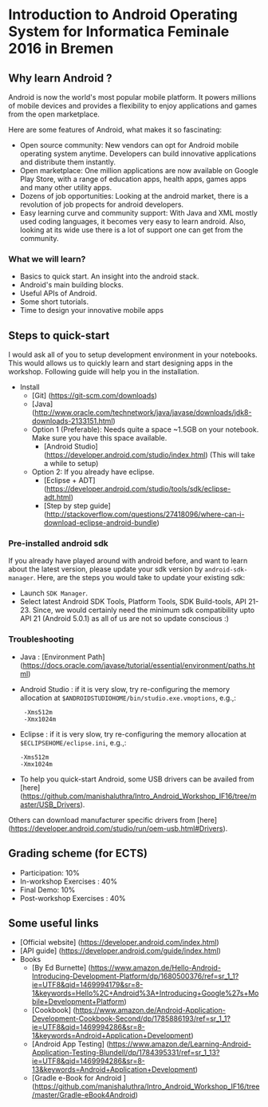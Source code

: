 # Introduction to Android Operating System for Informatica Feminale 2016 in Bremen

## Why learn Android ?

Android is now the world's most popular mobile platform. It powers millions of mobile devices and provides a flexibility to enjoy applications and games from the open marketplace.

Here are some features of Android, what makes it so fascinating:
* Open source community:
New vendors can opt for Android mobile operating system anytime. Developers can build innovative applications and distribute them instantly.
* Open marketplace:
One million applications are now available on Google Play Store, with a range of education apps, health apps, games apps and many other utility apps.
* Dozens of job opportunities:
Looking at the android market, there is a revolution of job propects for android developers.
* Easy learning curve and community support:
With Java and XML mostly used coding languages, it becomes very easy to learn android. Also, looking at its wide use there is a lot of support one can get from the community.

### What we will learn?
* Basics to quick start. An insight into the android stack.
* Android's main building blocks.
* Useful APIs of Android.
* Some short tutorials.
* Time to design your innovative mobile apps

## Steps to quick-start
I would ask all of you to setup development environment in your notebooks. This would allows us to quickly learn and start designing apps in the workshop. Following guide will help you in the installation.

* Install 
  * [Git] (https://git-scm.com/downloads)
  * [Java] (http://www.oracle.com/technetwork/java/javase/downloads/jdk8-downloads-2133151.html)
  * Option 1 (Preferable): Needs quite a space ~1.5GB on your notebook. Make sure you have this space available.
    * [Android Studio] (https://developer.android.com/studio/index.html)
    (This will take a while to setup)
  * Option 2: If you already have eclipse.
    * [Eclipse + ADT] (https://developer.android.com/studio/tools/sdk/eclipse-adt.html)
    * [Step by step guide] (http://stackoverflow.com/questions/27418096/where-can-i-download-eclipse-android-bundle)

### Pre-installed android sdk
If you already have played around with android before, and want to learn about the latest version, please update your sdk version by `android-sdk-manager`. Here, are the steps you would take to update your existing sdk:
  * Launch `SDK Manager`.
  * Select latest Android SDK Tools, Platform Tools, SDK Build-tools, API 21-23. Since, we would certainly need the minimum sdk compatibility upto API 21 (Android 5.0.1) as all of us are not so update conscious :) 

### Troubleshooting
  * Java : 
    [Environment Path] (https://docs.oracle.com/javase/tutorial/essential/environment/paths.html)
  * Android Studio : 
    if it is very slow, try re-configuring the memory allocation at ` $ANDROIDSTUDIOHOME/bin/studio.exe.vmoptions `, e.g.,:

     ```
      -Xms512m
      -Xmx1024m
      ```
  * Eclipse : 
    if it is very slow, try re-configuring the memory allocation at `$ECLIPSEHOME/eclipse.ini`, e.g.,:

      ```
      -Xms512m
      -Xmx1024m
      ```
  * To help you quick-start Android, some USB drivers can be availed from [here] (https://github.com/manishaluthra/Intro_Android_Workshop_IF16/tree/master/USB_Drivers).
  
  Others can download manufacturer specific drivers from [here] (https://developer.android.com/studio/run/oem-usb.html#Drivers).

## Grading scheme (for ECTS)

* Participation: 10% 
* In-workshop Exercises : 40% 
* Final Demo: 10% 
* Post-workshop Exercises : 40% 

## Some useful links
* [Official website] (https://developer.android.com/index.html)
* [API guide] (https://developer.android.com/guide/index.html)
* Books
  * [By Ed Burnette] (https://www.amazon.de/Hello-Android-Introducing-Development-Platform/dp/1680500376/ref=sr_1_1?ie=UTF8&qid=1469994179&sr=8-1&keywords=Hello%2C+Android%3A+Introducing+Google%27s+Mobile+Development+Platform)
  * [Cookbook] (https://www.amazon.de/Android-Application-Development-Cookbook-Second/dp/1785886193/ref=sr_1_1?ie=UTF8&qid=1469994286&sr=8-1&keywords=Android+Application+Development)
  * [Android App Testing] (https://www.amazon.de/Learning-Android-Application-Testing-Blundell/dp/1784395331/ref=sr_1_13?ie=UTF8&qid=1469994286&sr=8-13&keywords=Android+Application+Development)
  * [Gradle e-Book for Android ] (https://github.com/manishaluthra/Intro_Android_Workshop_IF16/tree/master/Gradle-eBook4Android)

